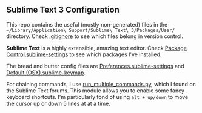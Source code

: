 ## Sublime Text 3 Configuration

This repo contains the useful (mostly non-generated) files in the `~/Library/Application\ Support/Sublime\ Text\ 3/Packages/User/` directory. Check [.gitignore](.gitignore) to see which files belong in version control.

**Sublime Text** is a highly extensible, amazing text editor. Check [Package Control.sublime-settings](Package%20Control.sublime-settings) to see which packages I've installed.

The bread and butter config files are [Preferences.sublime-settings](Preferences.sublime-settings) and [Default (OSX).sublime-keymap](<Default%20(OSX).sublime-keymap>).

For chaining commands, I use [run_multiple_commands.py](run_multiple_commands.py), which I found on the Sublime Text forums. This module allows you to enable some fancy keyboard shortcuts. I'm particularly fond of using `alt + up/down` to move the cursor up or down 5 lines at at a time.
